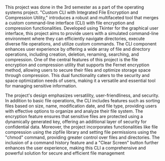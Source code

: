 This project was done in the 3rd semester as a part of the operating systems project. "Custom CLI with Integrated File Encryption and Compression Utility," introduces a robust and multifaceted tool that merges a custom command-line interface (CLI) with file encryption and compression functionalities. Developed using Tkinter for the graphical user interface, this project aims to provide users with a simulated command-line environment where they can efficiently navigate directories, execute diverse file operations, and utilize custom commands. The CLI component enhances user experience by offering a wide array of file and directory operations, including creation, deletion, renaming, searching, and compression. One of the central features of this project is the file encryption and compression utility that supports the Fernet encryption method, allowing users to secure their files and optimize storage space through compression. This dual functionality caters to the security and space optimization needs of users, making it a versatile and essential tool for managing sensitive information.

The project's design emphasizes versatility, user-friendliness, and security. In addition to basic file operations, the CLI includes features such as sorting files based on size, name, modification date, and file type, providing users with effective options to organize and analyze their file system. The encryption feature ensures that sensitive files are protected using a dynamically generated key, offering an additional layer of security for confidential data. Moreover, the project incorporates functionalities like file compression using the zipfile library and setting file permissions using the "chmod" command, providing greater control over files and directories. The inclusion of a command history feature and a "Clear Screen" button further enhances the user experience, making this CLI a comprehensive and powerful solution for secure and efficient file management
